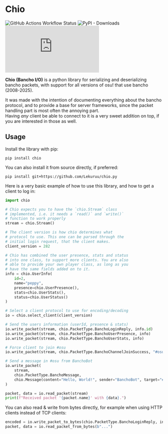
# Chio

![GitHub Actions Workflow Status](https://img.shields.io/github/actions/workflow/status/Lekuruu/chio.py/.github%2Fworkflows%2Fbuild.yml)
![PyPI - Downloads](https://img.shields.io/pypi/dm/chio)
![GitHub License](https://img.shields.io/github/license/Lekuruu/chio.py)

**Chio (Bancho I/O)** is a python library for serializing and deserializing bancho packets, with support for all versions of osu! that use bancho (2008-2025).

It was made with the intention of documenting everything about the bancho protocol, and to provide a base for server frameworks, since the packet handling part is most often the annoying part.  
Having *any* client be able to connect to it is a very sweet addition on top, if you are interested in those as well.

## Usage

Install the library with pip:

```shell
pip install chio
```

You can also install it from source directly, if preferred:

```shell
pip install git+https://github.com/Lekuruu/chio.py
```

Here is a very basic example of how to use this library, and how to get a client to log in:

```python
import chio

# Chio expects you to have the `chio.Stream` class
# implemented, i.e. it needs a `read()` and `write()`
# function to work properly
stream = chio.Stream()

# The client version is how chio determines what
# protocol to use. This one can be parsed through the
# initial login request, that the client makes.
client_version = 282

# Chio has combined the user presence, stats and status
# into one class, to support more clients. You are also
# able to provide your own player class, as long as you
# have the same fields added on to it.
info = chio.UserInfo(
    id=2,
    name="peppy",
    presence=chio.UserPresence(),
    stats=chio.UserStats(),
    status=chio.UserStatus()
)

# Select a client protocol to use for encoding/decoding
io = chio.select_client(client_version)

# Send the users information (userId, presence & stats)
io.write_packet(stream, chio.PacketType.BanchoLoginReply, info.id)
io.write_packet(stream, chio.PacketType.BanchoUserPresence, info)
io.write_packet(stream, chio.PacketType.BanchoUserStats, info)

# Force client to join #osu
io.write_packet(stream, chio.PacketType.BanchoChannelJoinSuccess, "#osu")

# Send a message in #osu from BanchoBot
io.write_packet(
    stream,
    chio.PacketType.BanchoMessage,
    chio.Message(content="Hello, World!", sender="BanchoBot", target="#osu")
)

packet, data = io.read_packet(stream)
print(f"Received packet '{packet.name}' with {data}.")
```

You can also read & write from bytes directly, for example when using HTTP clients instead of TCP clients:

```python
encoded = io.write_packet_to_bytes(chio.PacketType.BanchoLoginReply, info.id)
packet, data = io.read_packet_from_bytes(b"...")
```

